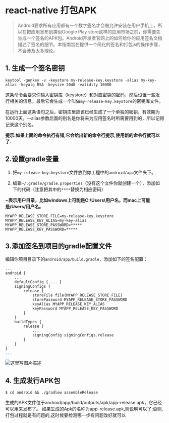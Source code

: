 # react-native 打包APK

> Android要求所有应用都有一个数字签名才会被允许安装在用户手机上，所以在把应用发布到类似Google Play store这样的应用市场之前，你需要先生成一个签名的APK包。Android开发者官网上的如何给你的应用签名文档描述了签名的细节。本指南旨在提供一个简化的签名和打包js的操作步骤，不会涉及太多理论。

## 1. 生成一个签名密钥

```
keytool -genkey -v -keystore my-release-key.keystore -alias my-key-alias -keyalg RSA -keysize 2048 -validity 10000
```

这条命令会要求你输入密钥库（keystore）和对应密钥的密码，然后设置一些发行相关的信息。最后它会生成一个叫做`my-release-key.keystore`的密钥库文件。

 在运行上面这条语句之后，密钥库里应该已经生成了一个单独的密钥，有效期为10000天。--alias参数后面的别名是你将来为应用签名时所需要用到的，所以记得记录这个别名。

**提示:如果上面的命令执行有错,它会给出新的命令行提示,使用新的命令行就可以了.**

## 2.设置gradle变量

1. 把`my-release-key.keystore`文件放到你工程中的`android/app`文件夹下。

2. 编辑`~/.gradle/gradle.properties`（没有这个文件你就创建一个），添加如下的代码（注意把其中的`****`替换为相应密码）

  **~表示用户目录，比如windows上可能是C:\Users\用户名，而mac上可能是/Users/用户名。**

  ```
  MYAPP_RELEASE_STORE_FILE=my-release-key.keystore
  MYAPP_RELEASE_KEY_ALIAS=my-key-alias
  MYAPP_RELEASE_STORE_PASSWORD=*****
  MYAPP_RELEASE_KEY_PASSWORD=*****
  ```

## 3.添加签名到项目的gradle配置文件

编辑你项目目录下的`android/app/build.gradle`，添加如下的签名配置：

```
...
android {
    ...
    defaultConfig { ... }
    signingConfigs {
        release {
            storeFile file(MYAPP_RELEASE_STORE_FILE)
            storePassword MYAPP_RELEASE_STORE_PASSWORD
            keyAlias MYAPP_RELEASE_KEY_ALIAS
            keyPassword MYAPP_RELEASE_KEY_PASSWORD
        }
    }
    buildTypes {
        release {
            ...
            signingConfig signingConfigs.release
        }
    }
}
...
```
![这里写图片描述](https://img-blog.csdn.net/20180604150700807?watermark/2/text/aHR0cHM6Ly9ibG9nLmNzZG4ubmV0L1N0ZXBoZW5fX1d1/font/5a6L5L2T/fontsize/400/fill/I0JBQkFCMA==/dissolve/70)

## 4. 生成发行APK包

```
$ cd android && ./gradlew assembleRelease
```

生成的APK文件位于android/app/build/outputs/apk/app-release.apk，它已经可以用来发布了。
如果生成的Apk的名称为app-release.apk,则说明可以了;否则,打包过程就是有问题的,这时候要检测哪一步有问题改好就可以
